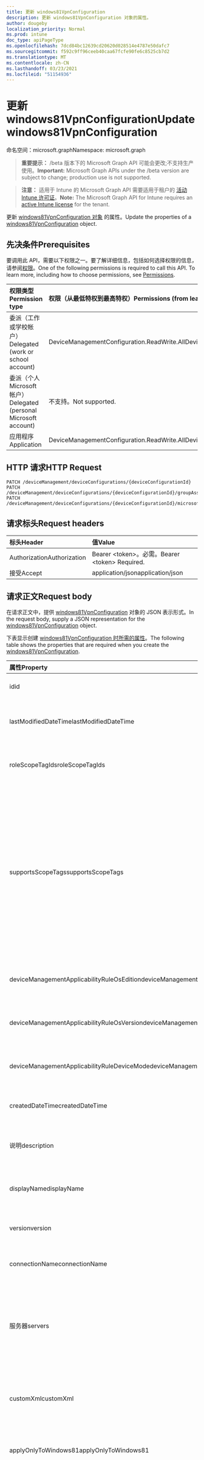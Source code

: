 ```yaml
---
title: 更新 windows81VpnConfiguration
description: 更新 windows81VpnConfiguration 对象的属性。
author: dougeby
localization_priority: Normal
ms.prod: intune
doc_type: apiPageType
ms.openlocfilehash: 7dcd84bc12639cd20620d028514e4787e50dafc7
ms.sourcegitcommit: f592c9ff96ceeb40caa67fcfe90fe6c8525cb7d2
ms.translationtype: MT
ms.contentlocale: zh-CN
ms.lasthandoff: 03/23/2021
ms.locfileid: "51154936"
---
```

# <a name="update-windows81vpnconfiguration"></a><span data-ttu-id="121ab-103">更新 windows81VpnConfiguration</span><span class="sxs-lookup"><span data-stu-id="121ab-103">Update windows81VpnConfiguration</span></span>

<span data-ttu-id="121ab-104">命名空间：microsoft.graph</span><span class="sxs-lookup"><span data-stu-id="121ab-104">Namespace: microsoft.graph</span></span>

> <span data-ttu-id="121ab-105">**重要提示：** /beta 版本下的 Microsoft Graph API 可能会更改;不支持生产使用。</span><span class="sxs-lookup"><span data-stu-id="121ab-105">**Important:** Microsoft Graph APIs under the /beta version are subject to change; production use is not supported.</span></span>

> <span data-ttu-id="121ab-106">**注意：** 适用于 Intune 的 Microsoft Graph API 需要适用于租户的 [活动 Intune 许可证](https://go.microsoft.com/fwlink/?linkid=839381)。</span><span class="sxs-lookup"><span data-stu-id="121ab-106">**Note:** The Microsoft Graph API for Intune requires an [active Intune license](https://go.microsoft.com/fwlink/?linkid=839381) for the tenant.</span></span>

<span data-ttu-id="121ab-107">更新 [windows81VpnConfiguration 对象](../resources/intune-deviceconfig-windows81vpnconfiguration.md) 的属性。</span><span class="sxs-lookup"><span data-stu-id="121ab-107">Update the properties of a [windows81VpnConfiguration](../resources/intune-deviceconfig-windows81vpnconfiguration.md) object.</span></span>

## <a name="prerequisites"></a><span data-ttu-id="121ab-108">先决条件</span><span class="sxs-lookup"><span data-stu-id="121ab-108">Prerequisites</span></span>
<span data-ttu-id="121ab-p101">要调用此 API，需要以下权限之一。要了解详细信息，包括如何选择权限的信息，请参阅[权限](/graph/permissions-reference)。</span><span class="sxs-lookup"><span data-stu-id="121ab-p101">One of the following permissions is required to call this API. To learn more, including how to choose permissions, see [Permissions](/graph/permissions-reference).</span></span>

|<span data-ttu-id="121ab-111">权限类型</span><span class="sxs-lookup"><span data-stu-id="121ab-111">Permission type</span></span>|<span data-ttu-id="121ab-112">权限（从最低特权到最高特权）</span><span class="sxs-lookup"><span data-stu-id="121ab-112">Permissions (from least to most privileged)</span></span>|
|:---|:---|
|<span data-ttu-id="121ab-113">委派（工作或学校帐户）</span><span class="sxs-lookup"><span data-stu-id="121ab-113">Delegated (work or school account)</span></span>|<span data-ttu-id="121ab-114">DeviceManagementConfiguration.ReadWrite.All</span><span class="sxs-lookup"><span data-stu-id="121ab-114">DeviceManagementConfiguration.ReadWrite.All</span></span>|
|<span data-ttu-id="121ab-115">委派（个人 Microsoft 帐户）</span><span class="sxs-lookup"><span data-stu-id="121ab-115">Delegated (personal Microsoft account)</span></span>|<span data-ttu-id="121ab-116">不支持。</span><span class="sxs-lookup"><span data-stu-id="121ab-116">Not supported.</span></span>|
|<span data-ttu-id="121ab-117">应用程序</span><span class="sxs-lookup"><span data-stu-id="121ab-117">Application</span></span>|<span data-ttu-id="121ab-118">DeviceManagementConfiguration.ReadWrite.All</span><span class="sxs-lookup"><span data-stu-id="121ab-118">DeviceManagementConfiguration.ReadWrite.All</span></span>|

## <a name="http-request"></a><span data-ttu-id="121ab-119">HTTP 请求</span><span class="sxs-lookup"><span data-stu-id="121ab-119">HTTP Request</span></span>
<!-- {
  "blockType": "ignored"
}
-->
``` http
PATCH /deviceManagement/deviceConfigurations/{deviceConfigurationId}
PATCH /deviceManagement/deviceConfigurations/{deviceConfigurationId}/groupAssignments/{deviceConfigurationGroupAssignmentId}/deviceConfiguration
PATCH /deviceManagement/deviceConfigurations/{deviceConfigurationId}/microsoft.graph.windowsDomainJoinConfiguration/networkAccessConfigurations/{deviceConfigurationId}
```

## <a name="request-headers"></a><span data-ttu-id="121ab-120">请求标头</span><span class="sxs-lookup"><span data-stu-id="121ab-120">Request headers</span></span>
|<span data-ttu-id="121ab-121">标头</span><span class="sxs-lookup"><span data-stu-id="121ab-121">Header</span></span>|<span data-ttu-id="121ab-122">值</span><span class="sxs-lookup"><span data-stu-id="121ab-122">Value</span></span>|
|:---|:---|
|<span data-ttu-id="121ab-123">Authorization</span><span class="sxs-lookup"><span data-stu-id="121ab-123">Authorization</span></span>|<span data-ttu-id="121ab-124">Bearer &lt;token&gt;。必需。</span><span class="sxs-lookup"><span data-stu-id="121ab-124">Bearer &lt;token&gt; Required.</span></span>|
|<span data-ttu-id="121ab-125">接受</span><span class="sxs-lookup"><span data-stu-id="121ab-125">Accept</span></span>|<span data-ttu-id="121ab-126">application/json</span><span class="sxs-lookup"><span data-stu-id="121ab-126">application/json</span></span>|

## <a name="request-body"></a><span data-ttu-id="121ab-127">请求正文</span><span class="sxs-lookup"><span data-stu-id="121ab-127">Request body</span></span>
<span data-ttu-id="121ab-128">在请求正文中，提供 [windows81VpnConfiguration](../resources/intune-deviceconfig-windows81vpnconfiguration.md) 对象的 JSON 表示形式。</span><span class="sxs-lookup"><span data-stu-id="121ab-128">In the request body, supply a JSON representation for the [windows81VpnConfiguration](../resources/intune-deviceconfig-windows81vpnconfiguration.md) object.</span></span>

<span data-ttu-id="121ab-129">下表显示创建 [windows81VpnConfiguration 时所需的属性](../resources/intune-deviceconfig-windows81vpnconfiguration.md)。</span><span class="sxs-lookup"><span data-stu-id="121ab-129">The following table shows the properties that are required when you create the [windows81VpnConfiguration](../resources/intune-deviceconfig-windows81vpnconfiguration.md).</span></span>

|<span data-ttu-id="121ab-130">属性</span><span class="sxs-lookup"><span data-stu-id="121ab-130">Property</span></span>|<span data-ttu-id="121ab-131">类型</span><span class="sxs-lookup"><span data-stu-id="121ab-131">Type</span></span>|<span data-ttu-id="121ab-132">说明</span><span class="sxs-lookup"><span data-stu-id="121ab-132">Description</span></span>|
|:---|:---|:---|
|<span data-ttu-id="121ab-133">id</span><span class="sxs-lookup"><span data-stu-id="121ab-133">id</span></span>|<span data-ttu-id="121ab-134">String</span><span class="sxs-lookup"><span data-stu-id="121ab-134">String</span></span>|<span data-ttu-id="121ab-135">实体的键。</span><span class="sxs-lookup"><span data-stu-id="121ab-135">Key of the entity.</span></span> <span data-ttu-id="121ab-136">继承自 [deviceConfiguration](../resources/intune-shared-deviceconfiguration.md)</span><span class="sxs-lookup"><span data-stu-id="121ab-136">Inherited from [deviceConfiguration](../resources/intune-shared-deviceconfiguration.md)</span></span>|
|<span data-ttu-id="121ab-137">lastModifiedDateTime</span><span class="sxs-lookup"><span data-stu-id="121ab-137">lastModifiedDateTime</span></span>|<span data-ttu-id="121ab-138">DateTimeOffset</span><span class="sxs-lookup"><span data-stu-id="121ab-138">DateTimeOffset</span></span>|<span data-ttu-id="121ab-139">上次修改对象的日期/时间。</span><span class="sxs-lookup"><span data-stu-id="121ab-139">DateTime the object was last modified.</span></span> <span data-ttu-id="121ab-140">继承自 [deviceConfiguration](../resources/intune-shared-deviceconfiguration.md)</span><span class="sxs-lookup"><span data-stu-id="121ab-140">Inherited from [deviceConfiguration](../resources/intune-shared-deviceconfiguration.md)</span></span>|
|<span data-ttu-id="121ab-141">roleScopeTagIds</span><span class="sxs-lookup"><span data-stu-id="121ab-141">roleScopeTagIds</span></span>|<span data-ttu-id="121ab-142">String collection</span><span class="sxs-lookup"><span data-stu-id="121ab-142">String collection</span></span>|<span data-ttu-id="121ab-143">此实体实例的范围标记列表。</span><span class="sxs-lookup"><span data-stu-id="121ab-143">List of Scope Tags for this Entity instance.</span></span> <span data-ttu-id="121ab-144">继承自 [deviceConfiguration](../resources/intune-shared-deviceconfiguration.md)</span><span class="sxs-lookup"><span data-stu-id="121ab-144">Inherited from [deviceConfiguration](../resources/intune-shared-deviceconfiguration.md)</span></span>|
|<span data-ttu-id="121ab-145">supportsScopeTags</span><span class="sxs-lookup"><span data-stu-id="121ab-145">supportsScopeTags</span></span>|<span data-ttu-id="121ab-146">Boolean</span><span class="sxs-lookup"><span data-stu-id="121ab-146">Boolean</span></span>|<span data-ttu-id="121ab-147">指示基础设备配置是否支持分配范围标记。</span><span class="sxs-lookup"><span data-stu-id="121ab-147">Indicates whether or not the underlying Device Configuration supports the assignment of scope tags.</span></span> <span data-ttu-id="121ab-148">当此值为 false 且实体对作用域用户不可见时，不允许分配给 ScopeTags 属性。</span><span class="sxs-lookup"><span data-stu-id="121ab-148">Assigning to the ScopeTags property is not allowed when this value is false and entities will not be visible to scoped users.</span></span> <span data-ttu-id="121ab-149">这适用于在 Silverlight 中创建的旧版策略，可通过在 Azure 门户中删除和重新创建策略来解决。</span><span class="sxs-lookup"><span data-stu-id="121ab-149">This occurs for Legacy policies created in Silverlight and can be resolved by deleting and recreating the policy in the Azure Portal.</span></span> <span data-ttu-id="121ab-150">此属性是只读的。</span><span class="sxs-lookup"><span data-stu-id="121ab-150">This property is read-only.</span></span> <span data-ttu-id="121ab-151">继承自 [deviceConfiguration](../resources/intune-shared-deviceconfiguration.md)</span><span class="sxs-lookup"><span data-stu-id="121ab-151">Inherited from [deviceConfiguration](../resources/intune-shared-deviceconfiguration.md)</span></span>|
|<span data-ttu-id="121ab-152">deviceManagementApplicabilityRuleOsEdition</span><span class="sxs-lookup"><span data-stu-id="121ab-152">deviceManagementApplicabilityRuleOsEdition</span></span>|[<span data-ttu-id="121ab-153">deviceManagementApplicabilityRuleOsEdition</span><span class="sxs-lookup"><span data-stu-id="121ab-153">deviceManagementApplicabilityRuleOsEdition</span></span>](../resources/intune-deviceconfig-devicemanagementapplicabilityruleosedition.md)|<span data-ttu-id="121ab-154">此策略的操作系统版本适用性。</span><span class="sxs-lookup"><span data-stu-id="121ab-154">The OS edition applicability for this Policy.</span></span> <span data-ttu-id="121ab-155">继承自 [deviceConfiguration](../resources/intune-shared-deviceconfiguration.md)</span><span class="sxs-lookup"><span data-stu-id="121ab-155">Inherited from [deviceConfiguration](../resources/intune-shared-deviceconfiguration.md)</span></span>|
|<span data-ttu-id="121ab-156">deviceManagementApplicabilityRuleOsVersion</span><span class="sxs-lookup"><span data-stu-id="121ab-156">deviceManagementApplicabilityRuleOsVersion</span></span>|[<span data-ttu-id="121ab-157">deviceManagementApplicabilityRuleOsVersion</span><span class="sxs-lookup"><span data-stu-id="121ab-157">deviceManagementApplicabilityRuleOsVersion</span></span>](../resources/intune-deviceconfig-devicemanagementapplicabilityruleosversion.md)|<span data-ttu-id="121ab-158">此策略的操作系统版本适用性规则。</span><span class="sxs-lookup"><span data-stu-id="121ab-158">The OS version applicability rule for this Policy.</span></span> <span data-ttu-id="121ab-159">继承自 [deviceConfiguration](../resources/intune-shared-deviceconfiguration.md)</span><span class="sxs-lookup"><span data-stu-id="121ab-159">Inherited from [deviceConfiguration](../resources/intune-shared-deviceconfiguration.md)</span></span>|
|<span data-ttu-id="121ab-160">deviceManagementApplicabilityRuleDeviceMode</span><span class="sxs-lookup"><span data-stu-id="121ab-160">deviceManagementApplicabilityRuleDeviceMode</span></span>|[<span data-ttu-id="121ab-161">deviceManagementApplicabilityRuleDeviceMode</span><span class="sxs-lookup"><span data-stu-id="121ab-161">deviceManagementApplicabilityRuleDeviceMode</span></span>](../resources/intune-deviceconfig-devicemanagementapplicabilityruledevicemode.md)|<span data-ttu-id="121ab-162">此策略的设备模式适用性规则。</span><span class="sxs-lookup"><span data-stu-id="121ab-162">The device mode applicability rule for this Policy.</span></span> <span data-ttu-id="121ab-163">继承自 [deviceConfiguration](../resources/intune-shared-deviceconfiguration.md)</span><span class="sxs-lookup"><span data-stu-id="121ab-163">Inherited from [deviceConfiguration](../resources/intune-shared-deviceconfiguration.md)</span></span>|
|<span data-ttu-id="121ab-164">createdDateTime</span><span class="sxs-lookup"><span data-stu-id="121ab-164">createdDateTime</span></span>|<span data-ttu-id="121ab-165">DateTimeOffset</span><span class="sxs-lookup"><span data-stu-id="121ab-165">DateTimeOffset</span></span>|<span data-ttu-id="121ab-166">创建对象的日期/时间。</span><span class="sxs-lookup"><span data-stu-id="121ab-166">DateTime the object was created.</span></span> <span data-ttu-id="121ab-167">继承自 [deviceConfiguration](../resources/intune-shared-deviceconfiguration.md)</span><span class="sxs-lookup"><span data-stu-id="121ab-167">Inherited from [deviceConfiguration](../resources/intune-shared-deviceconfiguration.md)</span></span>|
|<span data-ttu-id="121ab-168">说明</span><span class="sxs-lookup"><span data-stu-id="121ab-168">description</span></span>|<span data-ttu-id="121ab-169">String</span><span class="sxs-lookup"><span data-stu-id="121ab-169">String</span></span>|<span data-ttu-id="121ab-170">管理员提供的设备配置的说明。</span><span class="sxs-lookup"><span data-stu-id="121ab-170">Admin provided description of the Device Configuration.</span></span> <span data-ttu-id="121ab-171">继承自 [deviceConfiguration](../resources/intune-shared-deviceconfiguration.md)</span><span class="sxs-lookup"><span data-stu-id="121ab-171">Inherited from [deviceConfiguration](../resources/intune-shared-deviceconfiguration.md)</span></span>|
|<span data-ttu-id="121ab-172">displayName</span><span class="sxs-lookup"><span data-stu-id="121ab-172">displayName</span></span>|<span data-ttu-id="121ab-173">String</span><span class="sxs-lookup"><span data-stu-id="121ab-173">String</span></span>|<span data-ttu-id="121ab-174">管理员提供的设备配置的名称。</span><span class="sxs-lookup"><span data-stu-id="121ab-174">Admin provided name of the device configuration.</span></span> <span data-ttu-id="121ab-175">继承自 [deviceConfiguration](../resources/intune-shared-deviceconfiguration.md)</span><span class="sxs-lookup"><span data-stu-id="121ab-175">Inherited from [deviceConfiguration](../resources/intune-shared-deviceconfiguration.md)</span></span>|
|<span data-ttu-id="121ab-176">version</span><span class="sxs-lookup"><span data-stu-id="121ab-176">version</span></span>|<span data-ttu-id="121ab-177">Int32</span><span class="sxs-lookup"><span data-stu-id="121ab-177">Int32</span></span>|<span data-ttu-id="121ab-178">设备配置的版本。</span><span class="sxs-lookup"><span data-stu-id="121ab-178">Version of the device configuration.</span></span> <span data-ttu-id="121ab-179">继承自 [deviceConfiguration](../resources/intune-shared-deviceconfiguration.md)</span><span class="sxs-lookup"><span data-stu-id="121ab-179">Inherited from [deviceConfiguration](../resources/intune-shared-deviceconfiguration.md)</span></span>|
|<span data-ttu-id="121ab-180">connectionName</span><span class="sxs-lookup"><span data-stu-id="121ab-180">connectionName</span></span>|<span data-ttu-id="121ab-181">String</span><span class="sxs-lookup"><span data-stu-id="121ab-181">String</span></span>|<span data-ttu-id="121ab-182">向用户显示的连接名称。</span><span class="sxs-lookup"><span data-stu-id="121ab-182">Connection name displayed to the user.</span></span> <span data-ttu-id="121ab-183">继承自 [windowsVpnConfiguration](../resources/intune-deviceconfig-windowsvpnconfiguration.md)</span><span class="sxs-lookup"><span data-stu-id="121ab-183">Inherited from [windowsVpnConfiguration](../resources/intune-deviceconfig-windowsvpnconfiguration.md)</span></span>|
|<span data-ttu-id="121ab-184">服务器</span><span class="sxs-lookup"><span data-stu-id="121ab-184">servers</span></span>|<span data-ttu-id="121ab-185">[vpnServer](../resources/intune-deviceconfig-vpnserver.md) 集合</span><span class="sxs-lookup"><span data-stu-id="121ab-185">[vpnServer](../resources/intune-deviceconfig-vpnserver.md) collection</span></span>|<span data-ttu-id="121ab-186">网络上 VPN 服务器的列表。</span><span class="sxs-lookup"><span data-stu-id="121ab-186">List of VPN Servers on the network.</span></span> <span data-ttu-id="121ab-187">确保最终用户可以访问这些网络位置。</span><span class="sxs-lookup"><span data-stu-id="121ab-187">Make sure end users can access these network locations.</span></span> <span data-ttu-id="121ab-188">该集合最多可包含 500 个元素。</span><span class="sxs-lookup"><span data-stu-id="121ab-188">This collection can contain a maximum of 500 elements.</span></span> <span data-ttu-id="121ab-189">继承自 [windowsVpnConfiguration](../resources/intune-deviceconfig-windowsvpnconfiguration.md)</span><span class="sxs-lookup"><span data-stu-id="121ab-189">Inherited from [windowsVpnConfiguration](../resources/intune-deviceconfig-windowsvpnconfiguration.md)</span></span>|
|<span data-ttu-id="121ab-190">customXml</span><span class="sxs-lookup"><span data-stu-id="121ab-190">customXml</span></span>|<span data-ttu-id="121ab-191">Binary</span><span class="sxs-lookup"><span data-stu-id="121ab-191">Binary</span></span>|<span data-ttu-id="121ab-192">配置 VPN 连接的自定义 XML 命令。</span><span class="sxs-lookup"><span data-stu-id="121ab-192">Custom XML commands that configures the VPN connection.</span></span> <span data-ttu-id="121ab-193"> (UTF8 编码的字节数组) 继承自 [windowsVpnConfiguration](../resources/intune-deviceconfig-windowsvpnconfiguration.md)</span><span class="sxs-lookup"><span data-stu-id="121ab-193">(UTF8 encoded byte array) Inherited from [windowsVpnConfiguration](../resources/intune-deviceconfig-windowsvpnconfiguration.md)</span></span>|
|<span data-ttu-id="121ab-194">applyOnlyToWindows81</span><span class="sxs-lookup"><span data-stu-id="121ab-194">applyOnlyToWindows81</span></span>|<span data-ttu-id="121ab-195">Boolean</span><span class="sxs-lookup"><span data-stu-id="121ab-195">Boolean</span></span>|<span data-ttu-id="121ab-196">指示此策略是否仅适用于 Windows 8.1 的值。</span><span class="sxs-lookup"><span data-stu-id="121ab-196">Value indicating whether this policy only applies to Windows 8.1.</span></span> <span data-ttu-id="121ab-197">此属性是只读的。</span><span class="sxs-lookup"><span data-stu-id="121ab-197">This property is read-only.</span></span>|
|<span data-ttu-id="121ab-198">connectionType</span><span class="sxs-lookup"><span data-stu-id="121ab-198">connectionType</span></span>|[<span data-ttu-id="121ab-199">windowsVpnConnectionType</span><span class="sxs-lookup"><span data-stu-id="121ab-199">windowsVpnConnectionType</span></span>](../resources/intune-deviceconfig-windowsvpnconnectiontype.md)|<span data-ttu-id="121ab-200">连接类型。</span><span class="sxs-lookup"><span data-stu-id="121ab-200">Connection type.</span></span> <span data-ttu-id="121ab-201">可取值为：`pulseSecure`、`f5EdgeClient`、`dellSonicWallMobileConnect`、`checkPointCapsuleVpn`。</span><span class="sxs-lookup"><span data-stu-id="121ab-201">Possible values are: `pulseSecure`, `f5EdgeClient`, `dellSonicWallMobileConnect`, `checkPointCapsuleVpn`.</span></span>|
|<span data-ttu-id="121ab-202">loginGroupOrDomain</span><span class="sxs-lookup"><span data-stu-id="121ab-202">loginGroupOrDomain</span></span>|<span data-ttu-id="121ab-203">String</span><span class="sxs-lookup"><span data-stu-id="121ab-203">String</span></span>|<span data-ttu-id="121ab-204">连接类型设置为 Dell SonicWALL 移动连接时登录组或域。</span><span class="sxs-lookup"><span data-stu-id="121ab-204">Login group or domain when connection type is set to Dell SonicWALL Mobile Connection.</span></span>|
|<span data-ttu-id="121ab-205">enableSplitTunneling</span><span class="sxs-lookup"><span data-stu-id="121ab-205">enableSplitTunneling</span></span>|<span data-ttu-id="121ab-206">Boolean</span><span class="sxs-lookup"><span data-stu-id="121ab-206">Boolean</span></span>|<span data-ttu-id="121ab-207">为 VPN 启用拆分隧道。</span><span class="sxs-lookup"><span data-stu-id="121ab-207">Enable split tunneling for the VPN.</span></span>|
|<span data-ttu-id="121ab-208">proxyServer</span><span class="sxs-lookup"><span data-stu-id="121ab-208">proxyServer</span></span>|[<span data-ttu-id="121ab-209">windows81VpnProxyServer</span><span class="sxs-lookup"><span data-stu-id="121ab-209">windows81VpnProxyServer</span></span>](../resources/intune-deviceconfig-windows81vpnproxyserver.md)|<span data-ttu-id="121ab-210">代理服务器。</span><span class="sxs-lookup"><span data-stu-id="121ab-210">Proxy Server.</span></span>|



## <a name="response"></a><span data-ttu-id="121ab-211">响应</span><span class="sxs-lookup"><span data-stu-id="121ab-211">Response</span></span>
<span data-ttu-id="121ab-212">如果成功，此方法在响应正文中返回 响应代码和更新 `200 OK` [的 windows81VpnConfiguration](../resources/intune-deviceconfig-windows81vpnconfiguration.md) 对象。</span><span class="sxs-lookup"><span data-stu-id="121ab-212">If successful, this method returns a `200 OK` response code and an updated [windows81VpnConfiguration](../resources/intune-deviceconfig-windows81vpnconfiguration.md) object in the response body.</span></span>

## <a name="example"></a><span data-ttu-id="121ab-213">示例</span><span class="sxs-lookup"><span data-stu-id="121ab-213">Example</span></span>

### <a name="request"></a><span data-ttu-id="121ab-214">请求</span><span class="sxs-lookup"><span data-stu-id="121ab-214">Request</span></span>
<span data-ttu-id="121ab-215">下面是一个请求示例。</span><span class="sxs-lookup"><span data-stu-id="121ab-215">Here is an example of the request.</span></span>
``` http
PATCH https://graph.microsoft.com/beta/deviceManagement/deviceConfigurations/{deviceConfigurationId}
Content-type: application/json
Content-length: 1788

{
  "@odata.type": "#microsoft.graph.windows81VpnConfiguration",
  "roleScopeTagIds": [
    "Role Scope Tag Ids value"
  ],
  "supportsScopeTags": true,
  "deviceManagementApplicabilityRuleOsEdition": {
    "@odata.type": "microsoft.graph.deviceManagementApplicabilityRuleOsEdition",
    "osEditionTypes": [
      "windows10EnterpriseN"
    ],
    "name": "Name value",
    "ruleType": "exclude"
  },
  "deviceManagementApplicabilityRuleOsVersion": {
    "@odata.type": "microsoft.graph.deviceManagementApplicabilityRuleOsVersion",
    "minOSVersion": "Min OSVersion value",
    "maxOSVersion": "Max OSVersion value",
    "name": "Name value",
    "ruleType": "exclude"
  },
  "deviceManagementApplicabilityRuleDeviceMode": {
    "@odata.type": "microsoft.graph.deviceManagementApplicabilityRuleDeviceMode",
    "deviceMode": "sModeConfiguration",
    "name": "Name value",
    "ruleType": "exclude"
  },
  "description": "Description value",
  "displayName": "Display Name value",
  "version": 7,
  "connectionName": "Connection Name value",
  "servers": [
    {
      "@odata.type": "microsoft.graph.vpnServer",
      "description": "Description value",
      "address": "Address value",
      "isDefaultServer": true
    }
  ],
  "customXml": "Y3VzdG9tWG1s",
  "applyOnlyToWindows81": true,
  "connectionType": "f5EdgeClient",
  "loginGroupOrDomain": "Login Group Or Domain value",
  "enableSplitTunneling": true,
  "proxyServer": {
    "@odata.type": "microsoft.graph.windows81VpnProxyServer",
    "automaticConfigurationScriptUrl": "https://example.com/automaticConfigurationScriptUrl/",
    "address": "Address value",
    "port": 4,
    "automaticallyDetectProxySettings": true,
    "bypassProxyServerForLocalAddress": true
  }
}
```

### <a name="response"></a><span data-ttu-id="121ab-216">响应</span><span class="sxs-lookup"><span data-stu-id="121ab-216">Response</span></span>
<span data-ttu-id="121ab-p118">下面是一个响应示例。注意：为了简单起见，可能会将此处所示的响应对象截断。将从实际调用中返回所有属性。</span><span class="sxs-lookup"><span data-stu-id="121ab-p118">Here is an example of the response. Note: The response object shown here may be truncated for brevity. All of the properties will be returned from an actual call.</span></span>
``` http
HTTP/1.1 200 OK
Content-Type: application/json
Content-Length: 1960

{
  "@odata.type": "#microsoft.graph.windows81VpnConfiguration",
  "id": "6aa07da3-7da3-6aa0-a37d-a06aa37da06a",
  "lastModifiedDateTime": "2017-01-01T00:00:35.1329464-08:00",
  "roleScopeTagIds": [
    "Role Scope Tag Ids value"
  ],
  "supportsScopeTags": true,
  "deviceManagementApplicabilityRuleOsEdition": {
    "@odata.type": "microsoft.graph.deviceManagementApplicabilityRuleOsEdition",
    "osEditionTypes": [
      "windows10EnterpriseN"
    ],
    "name": "Name value",
    "ruleType": "exclude"
  },
  "deviceManagementApplicabilityRuleOsVersion": {
    "@odata.type": "microsoft.graph.deviceManagementApplicabilityRuleOsVersion",
    "minOSVersion": "Min OSVersion value",
    "maxOSVersion": "Max OSVersion value",
    "name": "Name value",
    "ruleType": "exclude"
  },
  "deviceManagementApplicabilityRuleDeviceMode": {
    "@odata.type": "microsoft.graph.deviceManagementApplicabilityRuleDeviceMode",
    "deviceMode": "sModeConfiguration",
    "name": "Name value",
    "ruleType": "exclude"
  },
  "createdDateTime": "2017-01-01T00:02:43.5775965-08:00",
  "description": "Description value",
  "displayName": "Display Name value",
  "version": 7,
  "connectionName": "Connection Name value",
  "servers": [
    {
      "@odata.type": "microsoft.graph.vpnServer",
      "description": "Description value",
      "address": "Address value",
      "isDefaultServer": true
    }
  ],
  "customXml": "Y3VzdG9tWG1s",
  "applyOnlyToWindows81": true,
  "connectionType": "f5EdgeClient",
  "loginGroupOrDomain": "Login Group Or Domain value",
  "enableSplitTunneling": true,
  "proxyServer": {
    "@odata.type": "microsoft.graph.windows81VpnProxyServer",
    "automaticConfigurationScriptUrl": "https://example.com/automaticConfigurationScriptUrl/",
    "address": "Address value",
    "port": 4,
    "automaticallyDetectProxySettings": true,
    "bypassProxyServerForLocalAddress": true
  }
}
```




